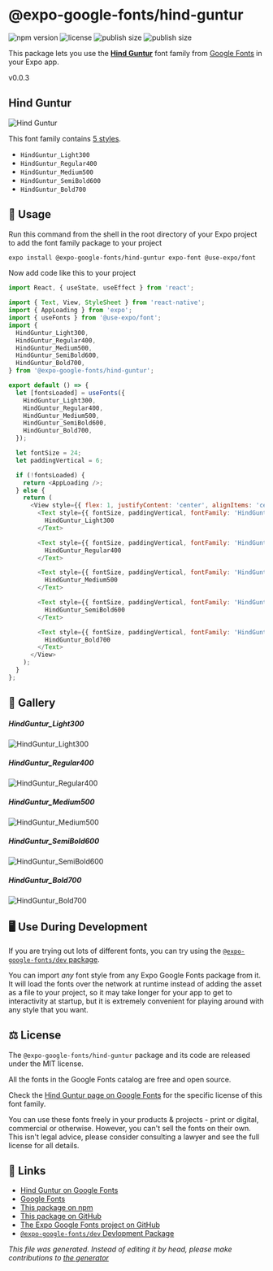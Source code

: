 # @expo-google-fonts/hind-guntur

![npm version](https://flat.badgen.net/npm/v/@expo-google-fonts/hind-guntur)
![license](https://flat.badgen.net/github/license/expo/google-fonts)
![publish size](https://flat.badgen.net/packagephobia/install/@expo-google-fonts/hind-guntur)
![publish size](https://flat.badgen.net/packagephobia/publish/@expo-google-fonts/hind-guntur)

This package lets you use the [**Hind Guntur**](https://fonts.google.com/specimen/Hind+Guntur) font family from [Google Fonts](https://fonts.google.com/) in your Expo app.

v0.0.3

## Hind Guntur

![Hind Guntur](./font-family.png)

This font family contains [5 styles](#gallery).

- `HindGuntur_Light300`
- `HindGuntur_Regular400`
- `HindGuntur_Medium500`
- `HindGuntur_SemiBold600`
- `HindGuntur_Bold700`

## 🔡 Usage

Run this command from the shell in the root directory of your Expo project to add the font family package to your project
```sh
expo install @expo-google-fonts/hind-guntur expo-font @use-expo/font
```

Now add code like this to your project
```js
import React, { useState, useEffect } from 'react';

import { Text, View, StyleSheet } from 'react-native';
import { AppLoading } from 'expo';
import { useFonts } from '@use-expo/font';
import {
  HindGuntur_Light300,
  HindGuntur_Regular400,
  HindGuntur_Medium500,
  HindGuntur_SemiBold600,
  HindGuntur_Bold700,
} from '@expo-google-fonts/hind-guntur';

export default () => {
  let [fontsLoaded] = useFonts({
    HindGuntur_Light300,
    HindGuntur_Regular400,
    HindGuntur_Medium500,
    HindGuntur_SemiBold600,
    HindGuntur_Bold700,
  });

  let fontSize = 24;
  let paddingVertical = 6;

  if (!fontsLoaded) {
    return <AppLoading />;
  } else {
    return (
      <View style={{ flex: 1, justifyContent: 'center', alignItems: 'center' }}>
        <Text style={{ fontSize, paddingVertical, fontFamily: 'HindGuntur_Light300' }}>
          HindGuntur_Light300
        </Text>

        <Text style={{ fontSize, paddingVertical, fontFamily: 'HindGuntur_Regular400' }}>
          HindGuntur_Regular400
        </Text>

        <Text style={{ fontSize, paddingVertical, fontFamily: 'HindGuntur_Medium500' }}>
          HindGuntur_Medium500
        </Text>

        <Text style={{ fontSize, paddingVertical, fontFamily: 'HindGuntur_SemiBold600' }}>
          HindGuntur_SemiBold600
        </Text>

        <Text style={{ fontSize, paddingVertical, fontFamily: 'HindGuntur_Bold700' }}>
          HindGuntur_Bold700
        </Text>
      </View>
    );
  }
};

```

## 📖 Gallery

##### HindGuntur_Light300
![HindGuntur_Light300](./83f2591cf78a025ae8e85ebecda4a590c393eb80bf83f18bace7e5d144b57bc8.ttf.png)

##### HindGuntur_Regular400
![HindGuntur_Regular400](./58962c61fd64e7df2aa4d0fbf8b7044df4531b4098533fd14348043d05fb8b42.ttf.png)

##### HindGuntur_Medium500
![HindGuntur_Medium500](./1548c29a01fac4cf5904cd44cf584eaec84e08ed0b15f96638c1cb9ff8995583.ttf.png)

##### HindGuntur_SemiBold600
![HindGuntur_SemiBold600](./12aa908469a5d74ca315816664934ede78906a4593e2310e5ea1894cd964c2a1.ttf.png)

##### HindGuntur_Bold700
![HindGuntur_Bold700](./751c8dd12898b1caafe20c6458531dce8773242b36537ea2e341d9a4bd01bafe.ttf.png)


## 🖥️ Use During Development

If you are trying out lots of different fonts, you can try using the [`@expo-google-fonts/dev` package](https://github.com/expo/google-fonts/tree/master/font-packages/dev#readme).

You can import *any* font style from any Expo Google Fonts package from it. It will load the fonts
over the network at runtime instead of adding the asset as a file to your project, so it may take longer
for your app to get to interactivity at startup, but it is extremely convenient
for playing around with any style that you want.

## ⚖️ License

The `@expo-google-fonts/hind-guntur` package and its code are released under the MIT license.

All the fonts in the Google Fonts catalog are free and open source.

Check the [Hind Guntur page on Google Fonts](https://fonts.google.com/specimen/Hind+Guntur) for the specific license of this font family.

You can use these fonts freely in your products & projects - print or digital, commercial or otherwise. However, you can't sell the fonts on their own. This isn't legal advice, please consider consulting a lawyer and see the full license for all details.

## 🔗 Links

- [Hind Guntur on Google Fonts](https://fonts.google.com/specimen/Hind+Guntur)
- [Google Fonts](https://fonts.google.com/)
- [This package on npm](https://www.npmjs.com/package/@expo-google-fonts/hind-guntur)
- [This package on GitHub](https://github.com/expo/google-fonts/tree/master/font-packages/hind-guntur)
- [The Expo Google Fonts project on GitHub](https://github.com/expo/google-fonts)
- [`@expo-google-fonts/dev` Devlopment Package](https://github.com/expo/google-fonts/tree/master/font-packages/dev)


*This file was generated. Instead of editing it by head, please make contributions to [the generator](https://github.com/expo/google-fonts/tree/master/packages/generator)*
